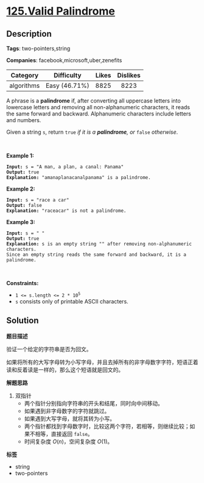 # [125.Valid Palindrome](https://leetcode.com/problems/valid-palindrome/description/)

## Description

**Tags**: two-pointers,string

**Companies**: facebook,microsoft,uber,zenefits

|  Category  |  Difficulty   | Likes | Dislikes |
| :--------: | :-----------: | :---: | :------: |
| algorithms | Easy (46.71%) | 8825  |   8223   |

<p>A phrase is a <strong>palindrome</strong> if, after converting all uppercase letters into lowercase letters and removing all non-alphanumeric characters, it reads the same forward and backward. Alphanumeric characters include letters and numbers.</p>
<p>Given a string <code>s</code>, return <code>true</code><em> if it is a <strong>palindrome</strong>, or </em><code>false</code><em> otherwise</em>.</p>
<p>&nbsp;</p>
<p><strong class="example">Example 1:</strong></p>
<pre><code><strong>Input:</strong> s = &quot;A man, a plan, a canal: Panama&quot;
<strong>Output:</strong> true
<strong>Explanation:</strong> &quot;amanaplanacanalpanama&quot; is a palindrome.</code></pre>
<p><strong class="example">Example 2:</strong></p>
<pre><code><strong>Input:</strong> s = &quot;race a car&quot;
<strong>Output:</strong> false
<strong>Explanation:</strong> &quot;raceacar&quot; is not a palindrome.</code></pre>
<p><strong class="example">Example 3:</strong></p>
<pre><code><strong>Input:</strong> s = &quot; &quot;
<strong>Output:</strong> true
<strong>Explanation:</strong> s is an empty string &quot;&quot; after removing non-alphanumeric characters.
Since an empty string reads the same forward and backward, it is a palindrome.</code></pre>
<p>&nbsp;</p>
<p><strong>Constraints:</strong></p>
<ul>
  <li><code>1 &lt;= s.length &lt;= 2 * 10<sup>5</sup></code></li>
  <li><code>s</code> consists only of printable ASCII characters.</li>
</ul>

## Solution

**题目描述**

验证一个给定的字符串是否为回文。

如果将所有的大写字母转为小写字母，并且去掉所有的非字母数字字符，短语正着读和反着读是一样的，那么这个短语就是回文的。

**解题思路**

1. 双指针
   - 两个指针分别指向字符串的开头和结尾，同时向中间移动。
   - 如果遇到非字母数字的字符就跳过。
   - 如果遇到大写字母，就将其转为小写。
   - 两个指针都找到字母数字时，比较这两个字符，若相等，则继续比较；如果不相等，直接返回 `false`。
   - 时间复杂度 $O(n)$，空间复杂度 $O(1)$。

**标签**

- string
- two-pointers
